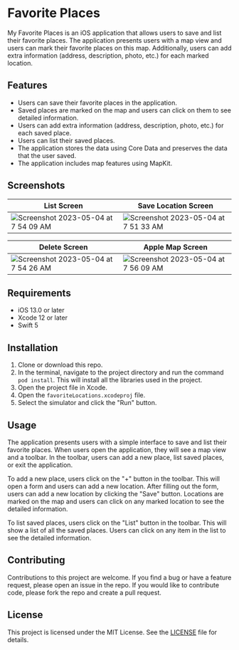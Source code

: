 # Favorite Places

My Favorite Places is an iOS application that allows users to save and list their favorite places. The application presents users with a map view and users can mark their favorite places on this map. Additionally, users can add extra information (address, description, photo, etc.) for each marked location.

## Features

- Users can save their favorite places in the application.
- Saved places are marked on the map and users can click on them to see detailed information.
- Users can add extra information (address, description, photo, etc.) for each saved place.
- Users can list their saved places.
- The application stores the data using Core Data and preserves the data that the user saved.
- The application includes map features using MapKit.


## Screenshots
| List Screen | Save Location Screen |
| ------- | ------- |
|![Screenshot 2023-05-04 at 7 54 09 AM](https://user-images.githubusercontent.com/57291537/236115689-8eb57170-6887-4b65-be44-6dd7a1958bbc.png) |![Screenshot 2023-05-04 at 7 51 33 AM](https://user-images.githubusercontent.com/57291537/236115691-a830bdfb-b217-46c7-9681-e61c1c2b6efd.png) |

| Delete Screen | Apple Map Screen |
| ------- | ------- |
|![Screenshot 2023-05-04 at 7 54 26 AM](https://user-images.githubusercontent.com/57291537/236115693-1ef93a95-6e3a-4853-884f-84f694a2d6de.png) | ![Screenshot 2023-05-04 at 7 56 09 AM](https://user-images.githubusercontent.com/57291537/236115694-401b3b5e-d2bd-4cdf-8240-6f89bd1b15c0.png)|

## Requirements

- iOS 13.0 or later
- Xcode 12 or later
- Swift 5

## Installation

1. Clone or download this repo.
2. In the terminal, navigate to the project directory and run the command `pod install`. This will install all the libraries used in the project.
3. Open the project file in Xcode.
4. Open the `favoriteLocations.xcodeproj` file.
5. Select the simulator and click the "Run" button.

## Usage

The application presents users with a simple interface to save and list their favorite places. When users open the application, they will see a map view and a toolbar. In the toolbar, users can add a new place, list saved places, or exit the application.

To add a new place, users click on the "+" button in the toolbar. This will open a form and users can add a new location. After filling out the form, users can add a new location by clicking the "Save" button. Locations are marked on the map and users can click on any marked location to see the detailed information. 

To list saved places, users click on the "List" button in the toolbar. This will show a list of all the saved places. Users can click on any item in the list to see the detailed information.

## Contributing

Contributions to this project are welcome. If you find a bug or have a feature request, please open an issue in the repo. If you would like to contribute code, please fork the repo and create a pull request.

## License

This project is licensed under the MIT License. See the [LICENSE](LICENSE) file for details.
